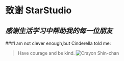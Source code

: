 致谢 StarStudio
==========
*感谢生活学习中帮助我的每一位朋友*
--------
###I am not clever enough,but Cinderella told me:
>Have courage and be kind.
![Crayon Shin-chan](http://img3.duitang.com/uploads/item/201510/31/20151031104733_dxQKz.thumb.700_0.png)
